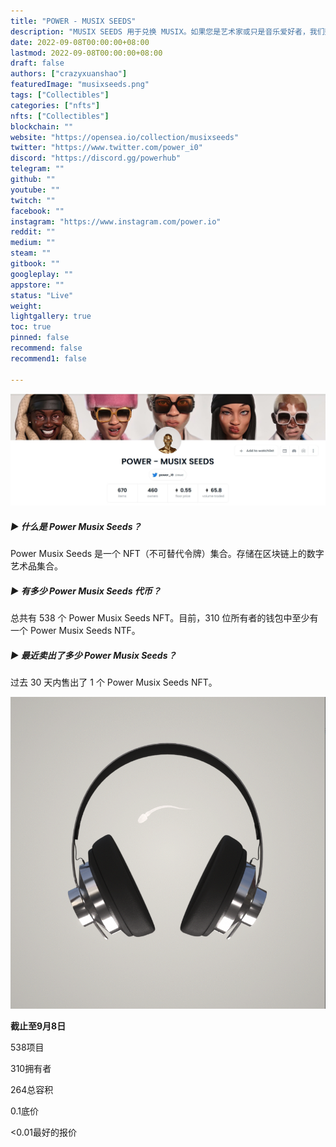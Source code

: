```yaml
---
title: "POWER - MUSIX SEEDS"
description: "MUSIX SEEDS 用于兑换 MUSIX。如果您是艺术家或只是音乐爱好者，我们鼓励您查看我们改变行业的路线图。"
date: 2022-09-08T00:00:00+08:00
lastmod: 2022-09-08T00:00:00+08:00
draft: false
authors: ["crazyxuanshao"]
featuredImage: "musixseeds.png"
tags: ["Collectibles"]
categories: ["nfts"]
nfts: ["Collectibles"]
blockchain: ""
website: "https://opensea.io/collection/musixseeds"
twitter: "https://www.twitter.com/power_i0"
discord: "https://discord.gg/powerhub"
telegram: ""
github: ""
youtube: ""
twitch: ""
facebook: ""
instagram: "https://www.instagram.com/power.io"
reddit: ""
medium: ""
steam: ""
gitbook: ""
googleplay: ""
appstore: ""
status: "Live"
weight: 
lightgallery: true
toc: true
pinned: false
recommend: false
recommend1: false

---
```


![qweqe](qweqe.jpg)

##### ▶ 什么是 Power Musix Seeds？

Power Musix Seeds 是一个 NFT（不可替代令牌）集合。存储在区块链上的数字艺术品集合。

##### ▶ 有多少 Power Musix Seeds 代币？

总共有 538 个 Power Musix Seeds NFT。目前，310 位所有者的钱包中至少有一个 Power Musix Seeds NTF。

##### ▶ 最近卖出了多少 Power Musix Seeds？

过去 30 天内售出了 1 个 Power Musix Seeds NFT。

![dwad](dwad.png)

**截止至9月8日**

538项目

310拥有者

264总容积

0.1底价

<0.01最好的报价